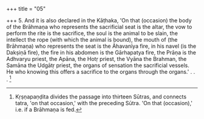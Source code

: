 +++
title = "05"

+++
5. And it is also declared in the Kāṭhaka, 'On that (occasion) the body of the Brāhmaṇa who represents the sacrificial seat is the altar, the vow to perform the rite is the sacrifice, the soul is the animal to be slain, the intellect the rope (with which the animal is bound), the mouth of (the Brāhmaṇa) who represents the seat is the Āhavanīya fire, in his navel (is the Dakṣiṇā fire), the fire in his abdomen is the Gārhapatya fire, the Prāṇa is the Adhvaryu priest, the Apāna, the Hotṛ priest, the Vyāna the Brahman, the Samāna the Udgātṛ priest, the organs of sensation the sacrificial vessels. He who knowing this offers a sacrifice to the organs through the organs.' . . . [^3] 


[^3]:  Kṛṣṇapaṇḍita divides the passage into thirteen Sūtras, and connects tatra, 'on that occasion,' with the preceding Sūtra. 'On that (occasion),' i.e. if a Brāhmaṇa is fed.
